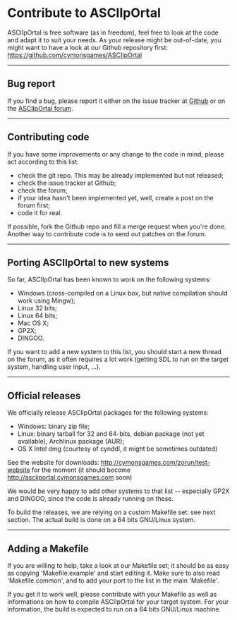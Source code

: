# Contribute to ASCIIpOrtal

ASCIIpOrtal is free software (as in freedom), feel free to look at the
code and adapt it to suit your needs.
As your release might be out-of-date, you might want to have a look at
our Github repository first:
https://github.com/cymonsgames/ASCIIpOrtal

---
## Bug report

If you find a bug, please report it either on the issue tracker at
[Github](https://github.com/cymonsgames/ASCIIpOrtal/issues) or on the
[ASCIIpOrtal forum](http://cymonsgames.com/forum/index.php?board=14.0).

---
## Contributing code

If you have some improvements or any change to the code in mind,
please act according to this list:
 + check the git repo. This may be already implemented but not
   released;
 + check the issue tracker at Github;
 + check the forum;
 + if your idea hasn't been implemented yet, well, create a post on
   the forum first;
 + code it for real.

If possible, fork the Github repo and fill a merge request when you're
done. Another way to contribute code is to send out patches on the forum.

---
## Porting ASCIIpOrtal to new systems

So far, ASCIIpOrtal has been known to work on the following systems:
 + Windows (cross-compiled on a Linux box, but native compilation
   should work using Mingw);
 + Linux 32 bits;
 + Linux 64 bits;
 + Mac OS X;
 + GP2X;
 + DINGOO.

If you want to add a new system to this list, you should start a new
thread on the forum, as it often requires a lot work (getting SDL to
run on the target system, handling user input, ...).

---
## Official releases

We officially release ASCIIpOrtal packages for the following systems:
 + Windows: binary zip file;
 + Linux: binary tarball for 32 and 64-bits, debian package (not yet
   available), Archlinux package (AUR);
 + OS X Intel dmg (courtesy of cynddl, it might be sometimes outdated)

See the website for downloads: http://cymonsgames.com/zorun/test-website
for the moment (it should become http://asciiportal.cymonsgames.com soon)

We would be very happy to add other systems to that list -- especially
GP2X and DINGOO, since the code is already running on these.

To build the releases, we are relying on a custom Makefile set: see
next section. The actual build is done on a 64 bits GNU/Linux system.

---
## Adding a Makefile

If you are willing to help, take a look at our Makefile set; it should
be as easy as copying 'Makefile.example' and start editing it.
Make sure to also read 'Makefile.common', and to add your port to the
list in the main 'Makefile'.

If you get it to work well, please contribute with your Makefile as
well as informations on how to compile ASCIIpOrtal for your target
system. For your information, the build is expected to run on a
64 bits GNU/Linux machine.
